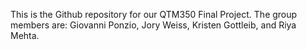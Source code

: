 This is the Github repository for our QTM350 Final Project. The group members are: Giovanni Ponzio, Jory Weiss, Kristen Gottleib, and Riya Mehta.
